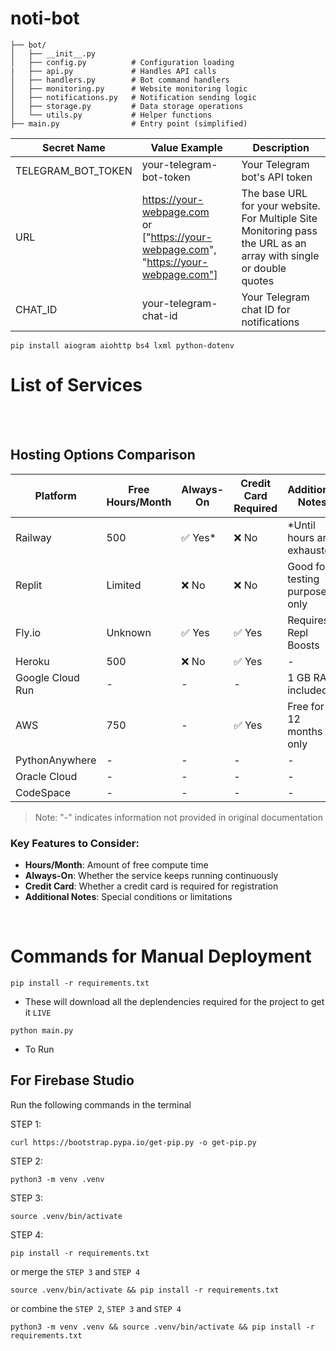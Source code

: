 # noti-bot
```
├── bot/
│   ├── __init__.py
│   ├── config.py          # Configuration loading
|   ├── api.py             # Handles API calls
│   ├── handlers.py        # Bot command handlers
│   ├── monitoring.py      # Website monitoring logic
│   ├── notifications.py   # Notification sending logic
│   ├── storage.py         # Data storage operations
│   └── utils.py           # Helper functions
├── main.py                # Entry point (simplified)
```

| Secret Name        | Value Example                | Description                                  |
|--------------------|------------------------------|----------------------------------------------|
| TELEGRAM_BOT_TOKEN | your-telegram-bot-token      | Your Telegram bot's API token                |
| URL                | https://your-webpage.com <br> or <br> ["https://your-webpage.com", "https://your-webpage.com"]| The base URL for your website. <br> For Multiple Site Monitoring pass the URL as an array with single or double quotes               |
| CHAT_ID            | your-telegram-chat-id        | Your Telegram chat ID for notifications      |

    pip install aiogram aiohttp bs4 lxml python-dotenv

# List of Services



<br><br>

## Hosting Options Comparison

| Platform | Free Hours/Month | Always-On | Credit Card Required | Additional Notes |
|----------|-----------------|-----------|---------------------|------------------|
| Railway | 500 | ✅ Yes* | ❌ No | *Until hours are exhausted |
| Replit | Limited | ❌ No | ❌ No | Good for testing purpose only |
| Fly.io | Unknown | ✅ Yes | ✅ Yes | Requires Repl Boosts |
| Heroku | 500 | ❌ No | ✅ Yes | - |
| Google Cloud Run | - | - | - | 1 GB RAM included |
| AWS | 750 | - | ✅ Yes | Free for 12 months only |
| PythonAnywhere | - | - | - | - |
| Oracle Cloud | - | - | - | - |
| CodeSpace | - | - | - | - |

> Note: "-" indicates information not provided in original documentation

### Key Features to Consider:
- **Hours/Month**: Amount of free compute time
- **Always-On**: Whether the service keeps running continuously
- **Credit Card**: Whether a credit card is required for registration
- **Additional Notes**: Special conditions or limitations

<br>

# Commands for Manual Deployment
```
pip install -r requirements.txt
```

- These will download all the deplendencies required for the project to get it `LIVE`

```
python main.py
```
- To Run


## For Firebase Studio
Run the following commands in the terminal

STEP 1:
```
curl https://bootstrap.pypa.io/get-pip.py -o get-pip.py
```
STEP 2:
```
python3 -m venv .venv
```
STEP 3:
```
source .venv/bin/activate
```
STEP 4:
```
pip install -r requirements.txt
```

or merge the `STEP 3` and `STEP 4`
```
source .venv/bin/activate && pip install -r requirements.txt
```

or combine the `STEP 2`, `STEP 3` and `STEP 4`
```
python3 -m venv .venv && source .venv/bin/activate && pip install -r requirements.txt
```
